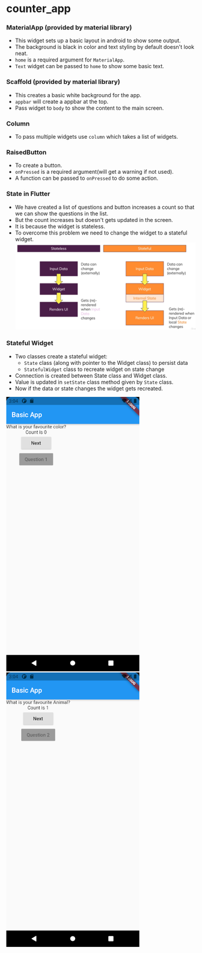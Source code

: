 # counter_app

### MaterialApp (provided by material library)
- This widget sets up a basic layout in android to show some output.
- The background is black in color and text styling by default doesn't look neat.
- `home` is a required argument for `MaterialApp`.
- `Text` widget can be passed to `home` to show some basic text.

### Scaffold    (provided by material library)
- This creates a basic white background for the app.
- `appbar` will create a appbar at the top.
- Pass widget to `body` to show the content to the main screen.

### Column
- To pass multiple widgets use `column` which takes a list of widgets.

### RaisedButton
- To create a button.
- `onPressed` is a required argument(will get a warning if not used).
- A function can be passed to `onPressed` to do some action.

### State in Flutter
- We have created a list of questions and button increases a count so that we can show the questions in the list.
- But the count increases but doesn't gets updated in the screen.
- It is because the widget is stateless.
- To overcome this problem we need to change the widget to a stateful widget.
![Stateful vs Stateless](states.png)

### Stateful Widget
- Two classes create a stateful widget:
    - `State` class (along with pointer to the Widget class) to persist data
    - `StatefulWidget` class to recreate widget on state change
- Connection is created between State class and Widget class.
- Value is updated in `setState` class method given by `State` class.
- Now if the data or state changes the widget gets recreated.


![Before Click](Output1.png)
![After Click](Output2.png)

